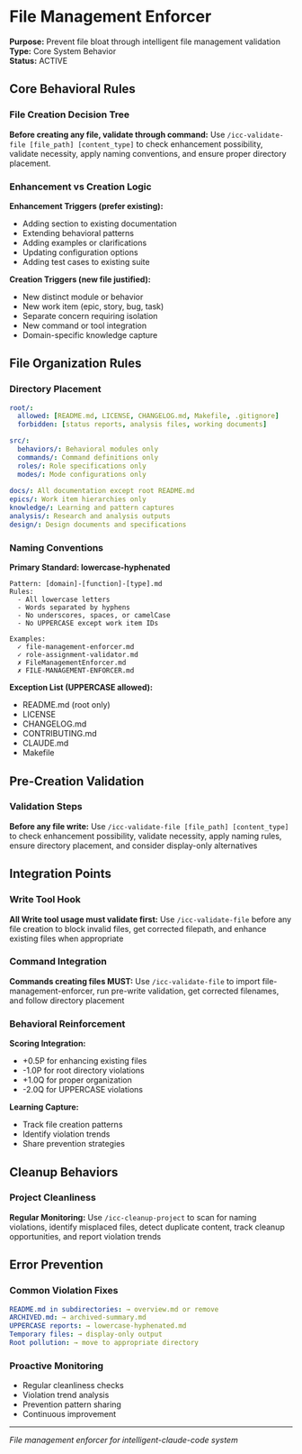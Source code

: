 # File Management Enforcer

**Purpose:** Prevent file bloat through intelligent file management validation  
**Type:** Core System Behavior  
**Status:** ACTIVE

## Core Behavioral Rules

### File Creation Decision Tree

**Before creating any file, validate through command:** Use `/icc-validate-file [file_path] [content_type]` to check enhancement possibility, validate necessity, apply naming conventions, and ensure proper directory placement.

### Enhancement vs Creation Logic

**Enhancement Triggers (prefer existing):**
- Adding section to existing documentation
- Extending behavioral patterns  
- Adding examples or clarifications
- Updating configuration options
- Adding test cases to existing suite

**Creation Triggers (new file justified):**
- New distinct module or behavior
- New work item (epic, story, bug, task)
- Separate concern requiring isolation
- New command or tool integration
- Domain-specific knowledge capture

## File Organization Rules

### Directory Placement
```yaml
root/:
  allowed: [README.md, LICENSE, CHANGELOG.md, Makefile, .gitignore]
  forbidden: [status reports, analysis files, working documents]

src/:
  behaviors/: Behavioral modules only
  commands/: Command definitions only
  roles/: Role specifications only
  modes/: Mode configurations only
  
docs/: All documentation except root README.md
epics/: Work item hierarchies only
knowledge/: Learning and pattern captures
analysis/: Research and analysis outputs
design/: Design documents and specifications
```

### Naming Conventions

**Primary Standard: lowercase-hyphenated**
```
Pattern: [domain]-[function]-[type].md
Rules:
  - All lowercase letters
  - Words separated by hyphens
  - No underscores, spaces, or camelCase
  - No UPPERCASE except work item IDs
  
Examples:
  ✓ file-management-enforcer.md
  ✓ role-assignment-validator.md
  ✗ FileManagementEnforcer.md
  ✗ FILE-MANAGEMENT-ENFORCER.md
```

**Exception List (UPPERCASE allowed):**
- README.md (root only)
- LICENSE
- CHANGELOG.md
- CONTRIBUTING.md
- CLAUDE.md
- Makefile

## Pre-Creation Validation

### Validation Steps

**Before any file write:** Use `/icc-validate-file [file_path] [content_type]` to check enhancement possibility, validate necessity, apply naming rules, ensure directory placement, and consider display-only alternatives

## Integration Points

### Write Tool Hook

**All Write tool usage must validate first:** Use `/icc-validate-file` before any file creation to block invalid files, get corrected filepath, and enhance existing files when appropriate

### Command Integration
**Commands creating files MUST:** Use `/icc-validate-file` to import file-management-enforcer, run pre-write validation, get corrected filenames, and follow directory placement

### Behavioral Reinforcement

**Scoring Integration:**
- +0.5P for enhancing existing files
- -1.0P for root directory violations
- +1.0Q for proper organization
- -2.0Q for UPPERCASE violations

**Learning Capture:**
- Track file creation patterns
- Identify violation trends
- Share prevention strategies

## Cleanup Behaviors

### Project Cleanliness

**Regular Monitoring:** Use `/icc-cleanup-project` to scan for naming violations, identify misplaced files, detect duplicate content, track cleanup opportunities, and report violation trends

## Error Prevention

### Common Violation Fixes
```yaml
README.md in subdirectories: → overview.md or remove
ARCHIVED.md: → archived-summary.md
UPPERCASE reports: → lowercase-hyphenated.md
Temporary files: → display-only output
Root pollution: → move to appropriate directory
```

### Proactive Monitoring
- Regular cleanliness checks
- Violation trend analysis
- Prevention pattern sharing
- Continuous improvement

---
*File management enforcer for intelligent-claude-code system*